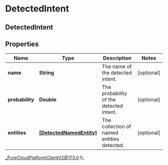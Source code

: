 # DetectedIntent

## DetectedIntent

## Properties

|Name | Type | Description | Notes|
|------------ | ------------- | ------------- | -------------|
| **name** | **String** | The name of the detected intent. | [optional] |
| **probability** | **Double** | The probability of the detected intent. | [optional] |
| **entities** | [**[DetectedNamedEntity]**]([DetectedNamedEntity]) | The collection of named entities detected. | [optional] |



_PureCloudPlatformClientV2@173.0.0_
